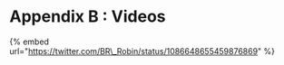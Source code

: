 # Appendix B : Videos

{% embed url="https://twitter.com/BR\_Robin/status/1086648655459876869" %}



